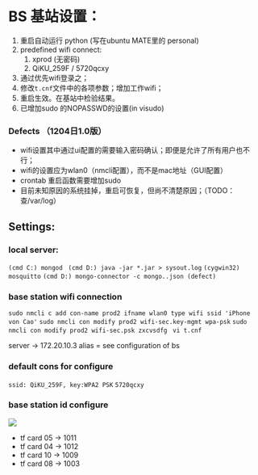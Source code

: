 # BS 基站设置：

1. 重启自动运行 python (写在ubuntu MATE里的 personal)
2. predefined wifi connect:
	1. xprod (无密码)
	2. QiKU_259F / 5720qcxy
3. 通过优先wifi登录之；
4. 修改`t.cnf`文件中的各项参数；增加工作wifi；
5. 重启生效。在基站中检验结果。
6. 已增加sudo 的NOPASSWD的设置(in visudo)

### Defects （1204日1.0版）

- wifi设置其中通过ui配置的需要输入密码确认；即便是允许了所有用户也不行；
- wifi的设置应为wlan0（nmcli配置），而不是mac地址（GUI配置）
- crontab 重启函数需要增加sudo
- 目前未知原因的系统挂掉，重启可恢复，但尚不清楚原因；（TODO：查/var/log）

## Settings:

### local server:

```(cmd C:) mongod ```
``` (cmd D:) java -jar *.jar > sysout.log ```
``` (cygwin32) mosquitto ```
``` (cmd D:) mongo-connector -c mongo..json (defect) ```

### base station wifi connection

``` sudo nmcli c add con-name prod2 ifname wlan0 type wifi ssid 'iPhone von Cao' ```
``` sudo nmcli con modify prod2 wifi-sec.key-mgmt wpa-psk ```
``` sudo nmcli con modify prod2 wifi-sec.psk zxcvsdfg ```
``` vi t.cnf```

server -> 172.20.10.3
alias = see configuration of bs

### default cons for configure

```ssid: QiKU_259F, key:WPA2 PSK```
```5720qcxy```

### base station id configure

![](bsf4setup.png)

- tf card 05 -> 1011
- tf card 04 -> 1012
- tf card 10 -> 1009
- tf card 08 -> 1003